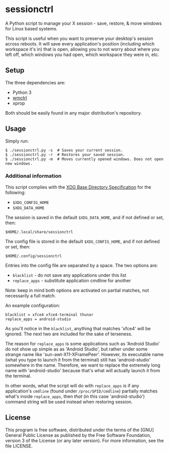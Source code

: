 # sessionctrl
A Python script to manage your X session - save, restore, &amp; move windows for Linux
based systems.

This script is useful when you want to preserve your desktop's session across reboots.
It will save every application's position (including which workspace it's in) that is
open, allowing you to not worry about where you left off, which windows you had open,
which workspace they were in, etc.

## Setup

The three dependencies are:

 - Python 3
 - [wmctrl](https://sites.google.com/site/tstyblo/wmctrl)
 - xprop

Both should be easily found in any major distribution's repository.

## Usage

Simply run:

```shell
$ ./sessionctrl.py -s  # Saves your current session.
$ ./sessionctrl.py -r  # Restores your saved session.
$ ./sessionctrl.py -m  # Moves currently opened windows. Does not open new windows.
```

### Additional information

This script complies with the [XDG Base Directory Specification](https://specifications.freedesktop.org/basedir-spec/basedir-spec-latest.html)
for the following:

 - `$XDG_CONFIG_HOME`
 - `$XDG_DATA_HOME`

The session is saved in the default `$XDG_DATA_HOME`, and if not defined or
set, then:

```
$HOME/.local/share/sessionctrl
```

The config file is stored in the default `$XDG_CONFIG_HOME`, and if not defined
or set, then:

```
$HOME/.config/sessionctrl
```

Entries into the config file are separated by a space. The two options are:

 - `blacklist`    - do not save any applications under this list
 - `replace_apps` - substitute application cmdline for another

Note: keep in mind both options are activated on partial matches, not necessarily
a full match.

An example configuration:

```
blacklist = xfce4 xfce4-terminal thunar
replace_apps = android-studio
```

As you'll notice in the `blacklist`, anything that matches 'xfce4' will be
ignored. The next two are included for the sake of terseness.

The reason for `replace_apps` is some applications such as 'Android Studio' do
not show up simple as as 'Android Studio', but rather under some strange name
like 'sun-awt-X11-XFramePeer'. However, its executable name (what you type to
launch it from the terminal) still has 'android-studio' somewhere in the name.
Therefore, we want to replace the extremely long name with 'android-studio'
because that's what will actually launch it from the terminal.

In other words, what the script will do with `replace_apps` is if any
application's `cmdline` (found under `/proc/$PID/cmdline`) partially matches
what's inside `replace_apps`, then *that* (in this case 'android-studio')
command string will be used instead when restoring session.


## License

This program is free software, distributed under the terms of the [GNU] General
Public License as published by the Free Software Foundation, version 3 of the
License (or any later version).  For more information, see the file LICENSE.
